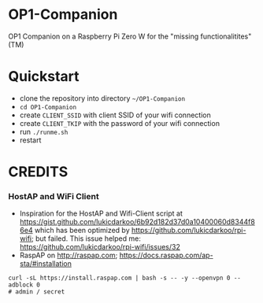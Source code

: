# OP1-Companion
OP1 Companion on a Raspberry Pi Zero W for the "missing functionalitites"(TM)

# Quickstart
  - clone the repository into directory `~/OP1-Companion`
  - `cd OP1-Companion`
  - create `CLIENT_SSID` with client SSID of your wifi connection
  - create `CLIENT_TKIP` with the password of your wifi connection
  - run `./runme.sh`
  - restart 

# CREDITS
### HostAP and WiFi Client
 - Inspiration for the HostAP and Wifi-Client script at https://gist.github.com/lukicdarkoo/6b92d182d37d0a10400060d8344f86e4 which has been optimized by https://github.com/lukicdarkoo/rpi-wifi; but failed. This issue helped me: https://github.com/lukicdarkoo/rpi-wifi/issues/32
 - RaspAP on http://raspap.com; https://docs.raspap.com/ap-sta/#installation
```
curl -sL https://install.raspap.com | bash -s -- -y --openvpn 0 --adblock 0
# admin / secret
```
